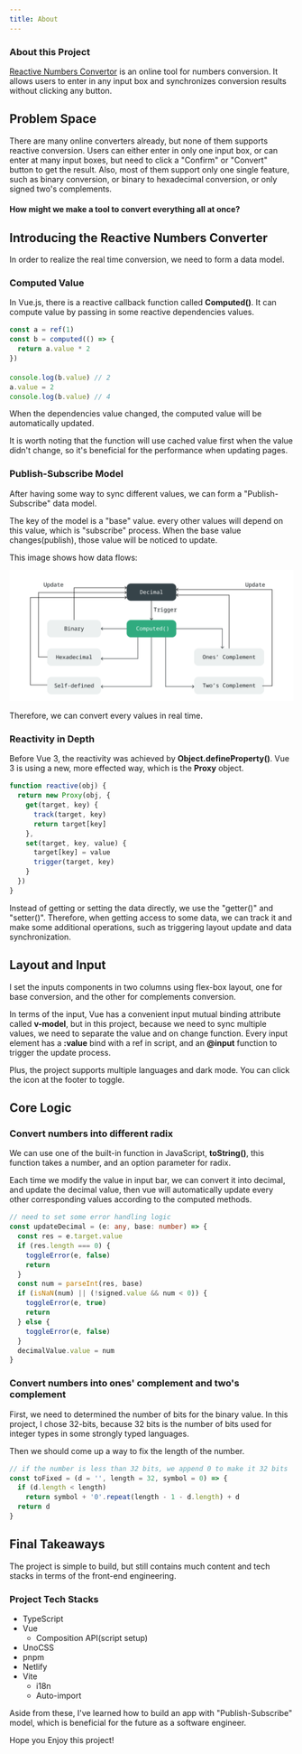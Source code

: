 ```yaml
---
title: About
---
```


<div class="text-center">
  <div i-carbon-dicom-overlay class="text-4xl -mb-6 m-auto" />
  <h3>About this Project</h3>
</div>

[Reactive Numbers Convertor](https://github.com/glintonliao/reactive-numbers-converter) is an online tool for numbers conversion. It allows users to enter in any input box and synchronizes conversion results without clicking any button.

## Problem Space

There are many online converters already, but none of them supports reactive conversion. Users can either enter in only one input box, or can enter at many input boxes, but need to click a "Confirm" or "Convert" button to get the result. Also, most of them support only one single feature, such as binary conversion, or binary to hexadecimal conversion, or only signed two's complements.

<h4 text-center>
How might we make a tool to convert everything all at once?
</h4>

## Introducing the Reactive Numbers Converter

In order to realize the real time conversion, we need to form a data model.

### Computed Value

In Vue.js, there is a reactive callback function called **Computed()**. It can compute value by passing in some reactive dependencies values.

```ts
const a = ref(1)
const b = computed(() => {
  return a.value * 2
})

console.log(b.value) // 2
a.value = 2
console.log(b.value) // 4
```

When the dependencies value changed, the computed value will be automatically updated.

It is worth noting that the function will use cached value first when the value didn't change, so it's beneficial for the performance when updating pages.

### Publish-Subscribe Model

After having some way to sync different values, we can form a "Publish-Subscribe" data model.

The key of the model is a "base" value. every other values will depend on this value, which is "subscribe" process. When the base value changes(publish), those value will be noticed to update.

This image shows how data flows:

![data model](../../public/data%20model.jpg)

Therefore, we can convert every values in real time.

### Reactivity in Depth

Before Vue 3, the reactivity was achieved by **Object.defineProperty()**. Vue 3 is using a new, more effected way, which is the **Proxy** object.

```ts
function reactive(obj) {
  return new Proxy(obj, {
    get(target, key) {
      track(target, key)
      return target[key]
    },
    set(target, key, value) {
      target[key] = value
      trigger(target, key)
    }
  })
}
```

Instead of getting or setting the data directly, we use the "getter()" and "setter()". Therefore, when getting access to some data, we can track it and make some additional operations, such as triggering layout update and data synchronization.

## Layout and Input

I set the inputs components in two columns using flex-box layout, one for base conversion, and the other for complements conversion.

In terms of the input, Vue has a convenient input mutual binding attribute called **v-model**, but in this project, because we need to sync multiple values, we need to separate the value and on change function. Every input element has a **:value** bind with a ref in script, and an **@input** function to trigger the update process.

Plus, the project supports multiple languages and dark mode. You can click the icon at the footer to toggle.

## Core Logic

### Convert numbers into different radix

We can use one of the built-in function in JavaScript, **toString()**, this function takes a number, and an option parameter for radix.

Each time we modify the value in input bar, we can convert it into decimal, and update the decimal value, then vue will automatically update every other corresponding values according to the computed methods.

```ts
// need to set some error handling logic
const updateDecimal = (e: any, base: number) => {
  const res = e.target.value
  if (res.length === 0) {
    toggleError(e, false)
    return
  }
  const num = parseInt(res, base)
  if (isNaN(num) || (!signed.value && num < 0)) {
    toggleError(e, true)
    return
  } else {
    toggleError(e, false)
  }
  decimalValue.value = num
}
```

### Convert numbers into ones' complement and two's complement

First, we need to determined the number of bits for the binary value. In this project, I chose 32-bits, because 32 bits is the number of bits used for integer types in some strongly typed languages.

Then we should come up a way to fix the length of the number.

```ts
// if the number is less than 32 bits, we append 0 to make it 32 bits
const toFixed = (d = '', length = 32, symbol = 0) => {
  if (d.length < length)
    return symbol + '0'.repeat(length - 1 - d.length) + d
  return d
}
```

## Final Takeaways

The project is simple to build, but still contains much content and tech stacks in terms of the front-end engineering.

### Project Tech Stacks

+ TypeScript
+ Vue
  + Composition API(script setup)
+ UnoCSS
+ pnpm
+ Netlify
+ Vite
  + i18n
  + Auto-import

Aside from these, I've learned how to build an app with "Publish-Subscribe" model, which is beneficial for the future as a software engineer.

Hope you Enjoy this project!
